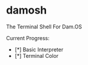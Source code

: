 # damosh
The Terminal Shell For Dam.OS

Current Progress:
 - [*] Basic Interpreter
 - [*] Terminal Color
